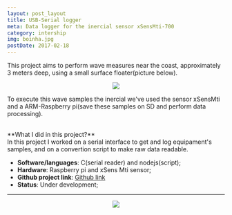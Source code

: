 ```yaml
---
layout: post_layout
title: USB-Serial logger
meta: Data logger for the inercial sensor xSensMti-700
category: intership
img: boinha.jpg
postDate: 2017-02-18
---
```


This project aims to perform wave measures near the coast, approximately 3 meters deep, using a small surface floater(picture below).

<p><center><img src="{{site.baseurl}}/img/boinha.jpg" /></center></p>

To execute this wave samples the inercial we've used the sensor xSensMti and a ARM-Raspberry pi(save these samples on SD and perform data processing).

<br />
**What I did in this project?**<br />
In this project I worked on a serial interface to get and log equipament's samples, and on a convertion script to make raw data readable.

* **Software/languages**: C(serial reader) and nodejs(script);
* **Hardware**: Raspberry pi and xSens Mti sensor;
* **Github project link**: [Github link](https://github.com/aracytopterm/USBSerial-logger)
* **Status**: Under development;

__________________

<center><img src="{{site.baseurl}}/img/boinha2.jpg" /></center>
